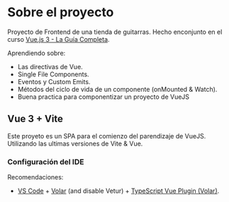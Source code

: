 # Sobre el proyecto

Proyecto de Frontend de una tienda de guitarras. Hecho enconjunto en el curso [Vue.js 3 - La Guía Completa](https://www.udemy.com/course/vuejs-la-guia-completa-composition-pinia-mevn-creando-proyectos-reales/).

Aprendiendo sobre: 
- Las directivas de Vue.
- Single File Components.
- Eventos y Custom Emits.
- Métodos del ciclo de vida de un componente (onMounted & Watch).
- Buena practica para componentizar un proyecto de VueJS

## Vue 3 + Vite

Este proyeto es un SPA para el comienzo del parendizaje de VueJS. Utilizando las ultimas versiones de Vite & Vue.

### Configuración del IDE

Recomendaciones:
- [VS Code](https://code.visualstudio.com/) + [Volar](https://marketplace.visualstudio.com/items?itemName=Vue.volar) (and disable Vetur) + [TypeScript Vue Plugin (Volar)](https://marketplace.visualstudio.com/items?itemName=Vue.vscode-typescript-vue-plugin).
